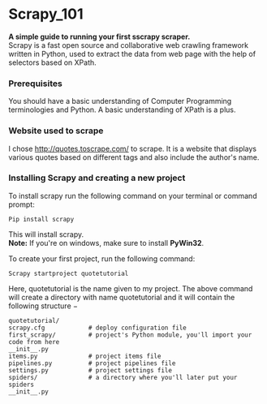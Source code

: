 # Scrapy_101
**A simple guide to running your first sscrapy scraper.** </br>
Scrapy is a fast open source and collaborative web crawling framework written in Python, used to extract the data from web page with the help of selectors based on XPath. </br>

### Prerequisites 
You should have a basic understanding of Computer Programming terminologies and Python. A basic understanding of XPath is a plus. </br>

### Website used to scrape
I chose http://quotes.toscrape.com/ to scrape. It is a website that displays various quotes based on different tags and also include the author's name. </br>

### Installing Scrapy and creating a new project
To install scrapy run the following command on your terminal or command prompt: </br>
```
Pip install scrapy
```
This will install scrapy. </br>
**Note:**  If you're on windows, make sure to install  **PyWin32**. </br>

To create your first project, run the following command: </br>
```
Scrapy startproject quotetutorial
```
Here, quotetutorial is the name given to my project.
The above command will create a directory with name quotetutorial and it will contain the following structure −
```
quotetutorial/
scrapy.cfg            # deploy configuration file
first_scrapy/         # project's Python module, you'll import your code from here
__init__.py
items.py              # project items file
pipelines.py          # project pipelines file
settings.py           # project settings file
spiders/              # a directory where you'll later put your spiders
__init__.py
```





